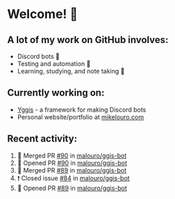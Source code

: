 # Welcome! 👋

## A lot of my work on GitHub involves:
  * Discord bots 🤖
  * Testing and automation 🧪
  * Learning, studying, and note taking 📝

## Currently working on:
  * [Yggis](https://github.com/malouro/yggis-bot) - a framework for making Discord bots
  * Personal website/portfolio at [mikelouro.com](https://mikelouro.com)

## Recent activity:

<!--START_SECTION:activity-->
1. 🎊  Merged PR [#90](https://github.com//malouro/ggis-bot/pull/90) in [malouro/ggis-bot](https://github.com//malouro/ggis-bot)
2. 💪 Opened PR [#90](https://github.com//malouro/ggis-bot/pull/90) in [malouro/ggis-bot](https://github.com//malouro/ggis-bot)
3. 🎊  Merged PR [#89](https://github.com//malouro/ggis-bot/pull/89) in [malouro/ggis-bot](https://github.com//malouro/ggis-bot)
4. ❗️ Closed issue [#84](https://github.com//malouro/ggis-bot/issues/84) in [malouro/ggis-bot](https://github.com//malouro/ggis-bot)
5. 💪 Opened PR [#89](https://github.com//malouro/ggis-bot/pull/89) in [malouro/ggis-bot](https://github.com//malouro/ggis-bot)
<!--END_SECTION:activity-->
